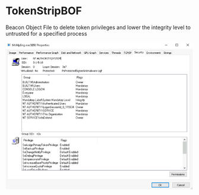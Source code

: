 # TokenStripBOF
Beacon Object File to delete token privileges and lower the integrity level to untrusted for a specified process

![before](images/before.png)
